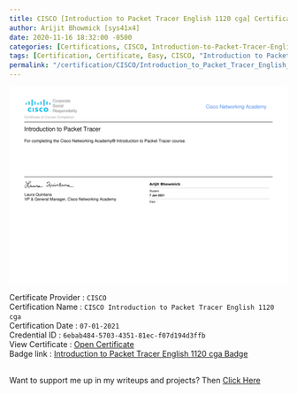 ```yaml
---
title: CISCO [Introduction to Packet Tracer English 1120 cga] Certification
author: Arijit Bhowmick [sys41x4]
date: 2020-11-16 18:32:00 -0500
categories: [Certifications, CISCO, Introduction-to-Packet-Tracer-English-1120-cga]
tags: [Certification, Certificate, Easy, CISCO, "Introduction to Packet Tracer", January, "2021"]
permalink: "/certification/CISCO/Introduction_to_Packet_Tracer_English_1120_cga/07-01-2021"
---
```


[![cisco_Introduction_to_Cybersecurity_English_1120](/assets/certifications/CISCO/Introduction_to_Packet_Tracer_English_1120_cga/07-01-2021/CISCO-Introduction-to-Packet-Tracer-English-1120-cga.png)](https://raw.githubusercontent.com/Arijit-Bhowmick/My_Certifications/main/CISCO/ArijitBhowmick-Introduction%20to%20Packet%20Tracer%20English%201120%20cga-certificate.pdf)

Certificate Provider : `CISCO`<br>
Certification Name : `CISCO Introduction to Packet Tracer English 1120 cga`<br>
Certification Date : `07-01-2021`<br>
Credential ID : `6ebab484-5703-4351-81ec-f07d194d3ffb`<br>
View Certificate : <a href="https://raw.githubusercontent.com/Arijit-Bhowmick/My_Certifications/main/CISCO/ArijitBhowmick-Introduction%20to%20Packet%20Tracer%20English%201120%20cga-certificate.pdf" target="_blank">Open Certificate</a><br>
Badge link : <a href="https://www.credly.com/badges/6ebab484-5703-4351-81ec-f07d194d3ffb" target="_blank">Introduction to Packet Tracer English 1120 cga Badge</a><br><br>
<div data-iframe-width="150" data-iframe-height="270" data-share-badge-id="6ebab484-5703-4351-81ec-f07d194d3ffb" data-share-badge-host="https://www.credly.com"></div><script type="text/javascript" async src="//cdn.credly.com/assets/utilities/embed.js"></script>

Want to support me up in my writeups and projects? Then <a href="/recognition/support/sys41x4">Click Here</a>
